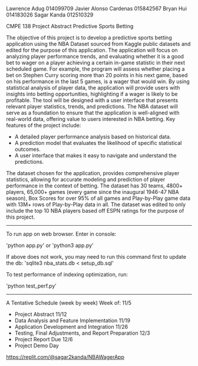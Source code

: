 Lawrence Adug 014099709
Javier Alonso Cardenas 015842567
Bryan Hui 014183026
Sagar Kanda 012510329

CMPE 138 Project Abstract
Predictive Sports Betting

The objective of this project is to develop a predictive sports betting application using the
NBA Dataset sourced from Kaggle public datasets and edited for the purpose of this application. The application will focus on analyzing
player performance trends, and evaluating whether it is a good bet to wager on a player
achieving a certain in-game statistic in their next scheduled game. For example, the program
will assess whether placing a bet on Stephen Curry scoring more than 20 points in his next
game, based on his performance in the last 5 games, is a wager that would win. By using
statistical analysis of player data, the application will provide users with insights into betting
opportunities, highlighting if a wager is likely to be profitable. The tool will be designed with a
user interface that presents relevant player statistics, trends, and predictions. The NBA
dataset will serve as a foundation to ensure that the application is well-aligned with real-world
data, offering value to users interested in NBA betting.
Key features of the project include:

- A detailed player performance analysis based on historical data.
- A prediction model that evaluates the likelihood of specific statistical outcomes.
- A user interface that makes it easy to navigate and understand the predictions.

The dataset chosen for the application, provides comprehensive player statistics, allowing for
accurate modeling and prediction of player performance in the context of betting. The dataset
has 30 teams, 4800+ players, 65,000+ games (every game since the inaugural 1946-47 NBA
season), Box Scores for over 95% of all games and Play-by-Play game data with 13M+ rows of
Play-by-Play data in all. The dataset was edited to only include the top 10 NBA players based off ESPN ratings
for the purpose of this project. 

___
To run app on web browser. Enter in console:

'python app.py' or 'python3 app.py'

If above does not work, you may need to run this command first to update the db: 'sqlite3 nba_stats.db < setup_db.sql'

To test performance of indexing optimization, run:

'python test_perf.py'
___

A Tentative Schedule (week by week)
Week of:
11/5
- Project Abstract
11/12
- Data Analysis and Feature Implementation
11/19
- Application Development and Integration
11/26
- Testing, Final Adjustments, and Report Preparation
12/3
- Project Report Due
12/6
- Project Demo Day

https://replit.com/@sagar2kanda/NBAWagerApp
